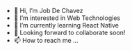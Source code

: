 - 👋 Hi, I’m Job De Chavez
- 👀 I’m interested in Web Technologies
- 🌱 I’m currently learning React Native
- 💞️ Looking forward to collaborate soon! 
- 📫 How to reach me ...

<!---
Obsone/Obsone is a ✨ special ✨ repository because its `README.md` (this file) appears on your GitHub profile.
You can click the Preview link to take a look at your changes.
--->

